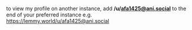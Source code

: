to view my profile on another instance, add **/u/afa1425@ani.social** to the end of your preferred instance
e.g. https://lemmy.world/u/afa1425@ani.social